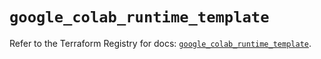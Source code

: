# `google_colab_runtime_template`

Refer to the Terraform Registry for docs: [`google_colab_runtime_template`](https://registry.terraform.io/providers/hashicorp/google-beta/6.44.0/docs/resources/google_colab_runtime_template).
